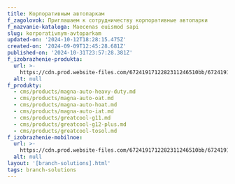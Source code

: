 ```yaml
---
title: Корпоративным автопаркам
f_zagolovok: Приглашаем к сотрудничеству корпоративные автопарки
f_nazvanie-kataloga: Maecenas euismod sapi
slug: korporativnym-avtoparkam
updated-on: '2024-10-12T18:28:15.475Z'
created-on: '2024-09-09T12:45:28.681Z'
published-on: '2024-10-31T23:57:28.381Z'
f_izobrazhenie-produkta:
  url: >-
    https://cdn.prod.website-files.com/6724191712282311246510bb/672419171228231124651278_auto.jpg
  alt: null
f_produkty:
  - cms/products/magna-auto-heavy-duty.md
  - cms/products/magna-auto-oat.md
  - cms/products/magna-auto-hoat.md
  - cms/products/magna-auto-iat.md
  - cms/products/greatcool-g11.md
  - cms/products/greatcool-g12-plus.md
  - cms/products/greatcool-tosol.md
f_izobrazhenie-mobilnoe:
  url: >-
    https://cdn.prod.website-files.com/6724191712282311246510bb/67241917122823112465125e_auto.jpg
  alt: null
layout: '[branch-solutions].html'
tags: branch-solutions
---
```



